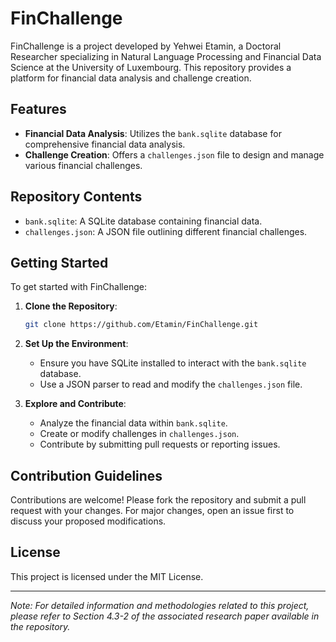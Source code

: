 # FinChallenge

FinChallenge is a project developed by Yehwei Etamin, a Doctoral Researcher specializing in Natural Language Processing and Financial Data Science at the University of Luxembourg. This repository provides a platform for financial data analysis and challenge creation.

## Features

- **Financial Data Analysis**: Utilizes the `bank.sqlite` database for comprehensive financial data analysis.
- **Challenge Creation**: Offers a `challenges.json` file to design and manage various financial challenges.

## Repository Contents

- `bank.sqlite`: A SQLite database containing financial data.
- `challenges.json`: A JSON file outlining different financial challenges.

## Getting Started

To get started with FinChallenge:

1. **Clone the Repository**:
   ```bash
   git clone https://github.com/Etamin/FinChallenge.git
   ```

2. **Set Up the Environment**:
   - Ensure you have SQLite installed to interact with the `bank.sqlite` database.
   - Use a JSON parser to read and modify the `challenges.json` file.

3. **Explore and Contribute**:
   - Analyze the financial data within `bank.sqlite`.
   - Create or modify challenges in `challenges.json`.
   - Contribute by submitting pull requests or reporting issues.

## Contribution Guidelines

Contributions are welcome! Please fork the repository and submit a pull request with your changes. For major changes, open an issue first to discuss your proposed modifications.

## License

This project is licensed under the MIT License.

---

*Note: For detailed information and methodologies related to this project, please refer to Section 4.3-2 of the associated research paper available in the repository.*
